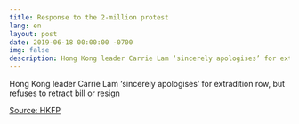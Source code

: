 ```yaml
---
title: Response to the 2-million protest
lang: en
layout: post
date: 2019-06-18 00:00:00 -0700
img: false
description: Hong Kong leader Carrie Lam ‘sincerely apologises’ for extradition row, but refuses to retract bill or resign
---
```


Hong Kong leader Carrie Lam ‘sincerely apologises’ for extradition row, but refuses to retract bill or resign


[Source: HKFP](https://www.hongkongfp.com/2019/06/18/live-hong-kong-leader-carrie-lam-sincerely-apologises-extradition-row/)